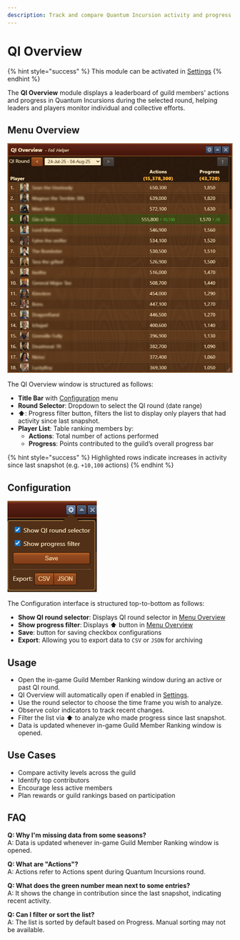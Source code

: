 ```yaml
---
description: Track and compare Quantum Incursion activity and progress of guild members.
---
```


# QI Overview

{% hint style="success" %}
This module can be activated in [Settings](/en/module/settings/README.md#pop-ups-tab)
{% endhint %}

The **QI Overview** module displays a leaderboard of guild members' actions and progress in Quantum Incursions during the selected round, helping leaders and players monitor individual and collective efforts.

## Menu Overview

![Menu Overview](./.images/menu-overview.png)

The QI Overview window is structured as follows:

- **Title Bar** with [Configuration](#configuration) menu
- **Round Selector**: Dropdown to select the QI round (date range)
- **⬆**: Progress filter button, filters the list to display only players that had activity since last snapshot.
- **Player List**: Table ranking members by:
  - **Actions**: Total number of actions performed
  - **Progress**: Points contributed to the guild’s overall progress bar

{% hint style="success" %}
Highlighted rows indicate increases in activity since last snapshot (e.g. `+10,100` actions)
{% endhint %}

## Configuration

![Configuration](./.images/menu-config.png)

The Configuration interface is structured top-to-bottom as follows:
- **Show QI round selector**: Displays QI round selector in [Menu Overview](#menu-overview)
- **Show progress filter**: Displays **⬆** button in [Menu Overview](#menu-overview)
- **Save**: button for saving checkbox configurations
- **Export**: Allowing you to export data to `CSV` or `JSON` for archiving

## Usage

- Open the in-game Guild Member Ranking window during an active or past QI round.
- QI Overview will automatically open if enabled in [Settings](/en/module/settings/README.md#pop-ups-tab).
- Use the round selector to choose the time frame you wish to analyze.
- Observe color indicators to track recent changes.
- Filter the list via **⬆** to analyze who made progress since last snapshot.
- Data is updated whenever in-game Guild Member Ranking window is opened.

## Use Cases

- Compare activity levels across the guild
- Identify top contributors
- Encourage less active members
- Plan rewards or guild rankings based on participation

## FAQ

**Q: Why I'm missing data from some seasons?**<br>
A: Data is updated whenever in-game Guild Member Ranking window is opened.

**Q: What are "Actions"?**<br>
A: Actions refer to Actions spent during Quantum Incursions round.

**Q: What does the green number mean next to some entries?**<br>
A: It shows the change in contribution since the last snapshot, indicating recent activity.

**Q: Can I filter or sort the list?**<br>
A: The list is sorted by default based on Progress. Manual sorting may not be available.